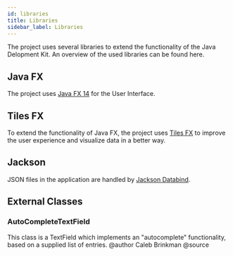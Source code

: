 ```yaml
---
id: libraries
title: Libraries
sidebar_label: Libraries
---
```


The project uses several libraries to extend the functionality of the Java Delopment Kit. An overview of the used libraries can be found here.


## Java FX

The project uses [Java FX 14](https://openjfx.io) for the User Interface. 


## Tiles FX

To extend the functionality of Java FX, the project uses [Tiles FX](https://github.com/HanSolo/tilesfx) to improve the user experience and visualize data in a better way.


## Jackson

JSON files in the application are handled by [Jackson Databind](https://github.com/FasterXML/jackson-databind).

## External Classes

### AutoCompleteTextField

 This class is a TextField which implements an "autocomplete" functionality, based on a supplied list of entries.
 @author Caleb Brinkman
 @source [](https://gist.github.com/floralvikings/10290131)